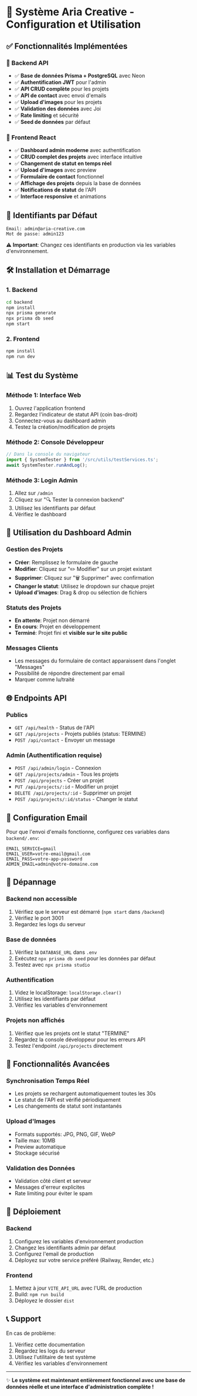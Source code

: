# 🚀 Système Aria Creative - Configuration et Utilisation

## ✅ Fonctionnalités Implémentées

### 🔧 Backend API
- ✅ **Base de données Prisma + PostgreSQL** avec Neon
- ✅ **Authentification JWT** pour l'admin
- ✅ **API CRUD complète** pour les projets
- ✅ **API de contact** avec envoi d'emails
- ✅ **Upload d'images** pour les projets
- ✅ **Validation des données** avec Joi
- ✅ **Rate limiting** et sécurité
- ✅ **Seed de données** par défaut

### 🎨 Frontend React
- ✅ **Dashboard admin moderne** avec authentification
- ✅ **CRUD complet des projets** avec interface intuitive
- ✅ **Changement de statut en temps réel**
- ✅ **Upload d'images** avec preview
- ✅ **Formulaire de contact** fonctionnel
- ✅ **Affichage des projets** depuis la base de données
- ✅ **Notifications de statut** de l'API
- ✅ **Interface responsive** et animations

## 🔑 Identifiants par Défaut

```
Email: admin@aria-creative.com
Mot de passe: admin123
```

⚠️ **Important**: Changez ces identifiants en production via les variables d'environnement.

## 🛠️ Installation et Démarrage

### 1. Backend
```bash
cd backend
npm install
npx prisma generate
npx prisma db seed
npm start
```

### 2. Frontend
```bash
npm install
npm run dev
```

## 📊 Test du Système

### Méthode 1: Interface Web
1. Ouvrez l'application frontend
2. Regardez l'indicateur de statut API (coin bas-droit)
3. Connectez-vous au dashboard admin
4. Testez la création/modification de projets

### Méthode 2: Console Développeur
```javascript
// Dans la console du navigateur
import { SystemTester } from '/src/utils/testServices.ts';
await SystemTester.runAndLog();
```

### Méthode 3: Login Admin
1. Allez sur `/admin`
2. Cliquez sur "🔍 Tester la connexion backend"
3. Utilisez les identifiants par défaut
4. Vérifiez le dashboard

## 🔄 Utilisation du Dashboard Admin

### Gestion des Projets
- **Créer**: Remplissez le formulaire de gauche
- **Modifier**: Cliquez sur "✏️ Modifier" sur un projet existant
- **Supprimer**: Cliquez sur "🗑 Supprimer" avec confirmation
- **Changer le statut**: Utilisez le dropdown sur chaque projet
- **Upload d'images**: Drag & drop ou sélection de fichiers

### Statuts des Projets
- **En attente**: Projet non démarré
- **En cours**: Projet en développement
- **Terminé**: Projet fini et **visible sur le site public**

### Messages Clients
- Les messages du formulaire de contact apparaissent dans l'onglet "Messages"
- Possibilité de répondre directement par email
- Marquer comme lu/traité

## 🌐 Endpoints API

### Publics
- `GET /api/health` - Status de l'API
- `GET /api/projects` - Projets publiés (status: TERMINE)
- `POST /api/contact` - Envoyer un message

### Admin (Authentification requise)
- `POST /api/admin/login` - Connexion
- `GET /api/projects/admin` - Tous les projets
- `POST /api/projects` - Créer un projet
- `PUT /api/projects/:id` - Modifier un projet
- `DELETE /api/projects/:id` - Supprimer un projet
- `POST /api/projects/:id/status` - Changer le statut

## 🔧 Configuration Email

Pour que l'envoi d'emails fonctionne, configurez ces variables dans `backend/.env`:

```env
EMAIL_SERVICE=gmail
EMAIL_USER=votre-email@gmail.com
EMAIL_PASS=votre-app-password
ADMIN_EMAIL=admin@votre-domaine.com
```

## 🐛 Dépannage

### Backend non accessible
1. Vérifiez que le serveur est démarré (`npm start` dans `/backend`)
2. Vérifiez le port 3001
3. Regardez les logs du serveur

### Base de données
1. Vérifiez la `DATABASE_URL` dans `.env`
2. Exécutez `npx prisma db seed` pour les données par défaut
3. Testez avec `npx prisma studio`

### Authentification
1. Videz le localStorage: `localStorage.clear()`
2. Utilisez les identifiants par défaut
3. Vérifiez les variables d'environnement

### Projets non affichés
1. Vérifiez que les projets ont le statut "TERMINE"
2. Regardez la console développeur pour les erreurs API
3. Testez l'endpoint `/api/projects` directement

## 📱 Fonctionnalités Avancées

### Synchronisation Temps Réel
- Les projets se rechargent automatiquement toutes les 30s
- Le statut de l'API est vérifié périodiquement
- Les changements de statut sont instantanés

### Upload d'Images
- Formats supportés: JPG, PNG, GIF, WebP
- Taille max: 10MB
- Preview automatique
- Stockage sécurisé

### Validation des Données
- Validation côté client et serveur
- Messages d'erreur explicites
- Rate limiting pour éviter le spam

## 🚀 Déploiement

### Backend
1. Configurez les variables d'environnement production
2. Changez les identifiants admin par défaut
3. Configurez l'email de production
4. Déployez sur votre service préféré (Railway, Render, etc.)

### Frontend
1. Mettez à jour `VITE_API_URL` avec l'URL de production
2. Build: `npm run build`
3. Déployez le dossier `dist`

## 📞 Support

En cas de problème:
1. Vérifiez cette documentation
2. Regardez les logs du serveur
3. Utilisez l'utilitaire de test système
4. Vérifiez les variables d'environnement

---

✨ **Le système est maintenant entièrement fonctionnel avec une base de données réelle et une interface d'administration complète !**

